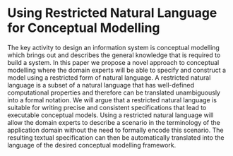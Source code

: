 # Using Restricted Natural Language for Conceptual Modelling




The key activity to design an information system is conceptual modelling which brings out and describes the general knowledge that is required to build a system. In this paper we propose a novel approach to conceptual modelling where the domain experts will be able to specify and construct a model using a restricted form of natural language. A restricted natural language is a subset of a natural language that has well-defined computational properties and therefore can be translated unambiguously into a formal notation. We will argue that a restricted natural language is suitable for writing precise and consistent specifications that lead to executable conceptual models. Using a restricted natural language will allow the domain experts to describe a scenario in the terminology of the application domain without the need to formally encode this scenario. The resulting textual specification can then be automatically translated into the language of the desired conceptual modelling framework.




